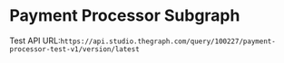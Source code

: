 # Payment Processor Subgraph

Test API URL:`https://api.studio.thegraph.com/query/100227/payment-processor-test-v1/version/latest`